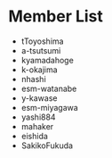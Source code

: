 # Member List
* tToyoshima
* a-tsutsumi
* kyamadahoge
* k-okajima
* nhashi
* esm-watanabe
* y-kawase
* esm-miyagawa
* yashi884
* mahaker
* eishida
* SakikoFukuda